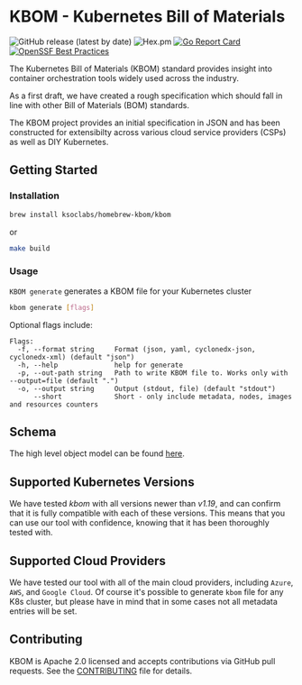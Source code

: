 # KBOM - Kubernetes Bill of Materials

![GitHub release (latest by date)](https://img.shields.io/github/v/release/ksoclabs/kbom)
![Hex.pm](https://img.shields.io/hexpm/l/apa)
[![Go Report Card](https://goreportcard.com/badge/github.com/ksoclabs/kbom)](https://goreportcard.com/report/github.com/ksoclabs/kbom)
[![OpenSSF Best Practices](https://bestpractices.coreinfrastructure.org/projects/7273/badge)](https://bestpractices.coreinfrastructure.org/projects/7273)

The Kubernetes Bill of Materials (KBOM) standard provides insight into container orchestration tools widely used across the industry.

As a first draft, we have created a rough specification which should fall in line with other Bill of Materials (BOM) standards.

The KBOM project provides an initial specification in JSON and has been constructed for extensibilty across various cloud service providers (CSPs) as well as DIY Kubernetes.

## Getting Started

### Installation

```sh
brew install ksoclabs/homebrew-kbom/kbom
```

or

```sh
make build
```

### Usage

`KBOM generate` generates a KBOM file for your Kubernetes cluster

```sh
kbom generate [flags]
```

Optional flags include:

```plain
Flags:
  -f, --format string     Format (json, yaml, cyclonedx-json, cyclonedx-xml) (default "json")
  -h, --help              help for generate
  -p, --out-path string   Path to write KBOM file to. Works only with --output=file (default ".")
  -o, --output string     Output (stdout, file) (default "stdout")
      --short             Short - only include metadata, nodes, images and resources counters
```

## Schema

The high level object model can be found [here](docs/schema.md).

## Supported Kubernetes Versions

We have tested *kbom* with all versions newer than *v1.19*, and can confirm that it is fully compatible with each of these versions. This means that you can use our tool with confidence, knowing that it has been thoroughly tested with.

## Supported Cloud Providers

We have tested our tool with all of the main cloud providers, including `Azure`, `AWS`, and `Google Cloud`. Of course it's possible to generate `kbom` file for any K8s cluster, but please have in mind that in some cases not all metadata entries will be set.

## Contributing

KBOM is Apache 2.0 licensed and accepts contributions via GitHub pull requests. See the [CONTRIBUTING](CONTRIBUTING.md) file for details.
